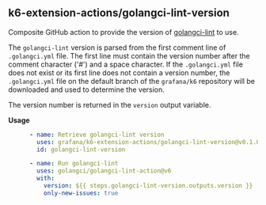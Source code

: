 ## k6-extension-actions/golangci-lint-version

Composite GitHub action to provide the version of [golangci-lint](https://github.com/golangci/golangci-lint) to use.

The `golangci-lint` version is parsed from the first comment line of `.golangci.yml` file. The first line must contain the version number after the comment character ('#') and a space character. If the `.golangci.yml` file does not exist or its first line does not contain a version number, the `.golangci.yml` file on the default branch of the `grafana/k6` repository will be downloaded and used to determine the version.

The version number is returned in the `version` output variable.

**Usage**

```yaml
      - name: Retrieve golangci-lint version
        uses: grafana/k6-extension-actions/golangci-lint-version@v0.1.0
        id: golangci-lint-version

      - name: Run golangci-lint
        uses: golangci/golangci-lint-action@v6
        with:
          version: ${{ steps.golangci-lint-version.outputs.version }}
          only-new-issues: true
```
